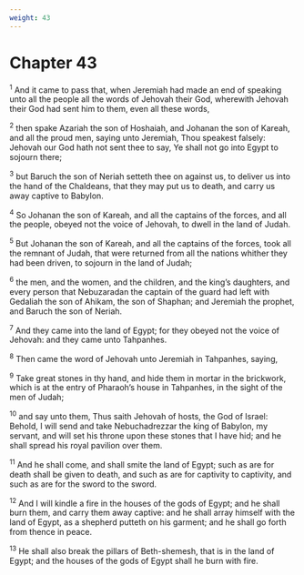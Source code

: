 ```yaml
---
weight: 43
---
```


# Chapter 43

<sup>1</sup> And it came to pass that, when Jeremiah had made an end of speaking unto all the people all the words of Jehovah their God, wherewith Jehovah their God had sent him to them, even all these words, 

<sup>2</sup> then spake Azariah the son of Hoshaiah, and Johanan the son of Kareah, and all the proud men, saying unto Jeremiah, Thou speakest falsely: Jehovah our God hath not sent thee to say, Ye shall not go into Egypt to sojourn there; 

<sup>3</sup> but Baruch the son of Neriah setteth thee on against us, to deliver us into the hand of the Chaldeans, that they may put us to death, and carry us away captive to Babylon. 

<sup>4</sup> So Johanan the son of Kareah, and all the captains of the forces, and all the people, obeyed not the voice of Jehovah, to dwell in the land of Judah. 

<sup>5</sup> But Johanan the son of Kareah, and all the captains of the forces, took all the remnant of Judah, that were returned from all the nations whither they had been driven, to sojourn in the land of Judah; 

<sup>6</sup> the men, and the women, and the children, and the king’s daughters, and every person that Nebuzaradan the captain of the guard had left with Gedaliah the son of Ahikam, the son of Shaphan; and Jeremiah the prophet, and Baruch the son of Neriah. 

<sup>7</sup> And they came into the land of Egypt; for they obeyed not the voice of Jehovah: and they came unto Tahpanhes. 

<sup>8</sup> Then came the word of Jehovah unto Jeremiah in Tahpanhes, saying, 

<sup>9</sup> Take great stones in thy hand, and hide them in mortar in the brickwork, which is at the entry of Pharaoh’s house in Tahpanhes, in the sight of the men of Judah; 

<sup>10</sup> and say unto them, Thus saith Jehovah of hosts, the God of Israel: Behold, I will send and take Nebuchadrezzar the king of Babylon, my servant, and will set his throne upon these stones that I have hid; and he shall spread his royal pavilion over them. 

<sup>11</sup> And he shall come, and shall smite the land of Egypt; such as are for death shall be given to death, and such as are for captivity to captivity, and such as are for the sword to the sword. 

<sup>12</sup> And I will kindle a fire in the houses of the gods of Egypt; and he shall burn them, and carry them away captive: and he shall array himself with the land of Egypt, as a shepherd putteth on his garment; and he shall go forth from thence in peace. 

<sup>13</sup> He shall also break the pillars of Beth-shemesh, that is in the land of Egypt; and the houses of the gods of Egypt shall he burn with fire. 


